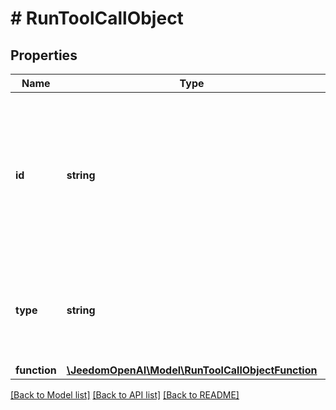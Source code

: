 # # RunToolCallObject

## Properties

Name | Type | Description | Notes
------------ | ------------- | ------------- | -------------
**id** | **string** | The ID of the tool call. This ID must be referenced when you submit the tool outputs in using the [Submit tool outputs to run](/docs/api-reference/runs/submitToolOutputs) endpoint. |
**type** | **string** | The type of tool call the output is required for. For now, this is always &#x60;function&#x60;. |
**function** | [**\JeedomOpenAI\Model\RunToolCallObjectFunction**](RunToolCallObjectFunction.md) |  |

[[Back to Model list]](../../README.md#models) [[Back to API list]](../../README.md#endpoints) [[Back to README]](../../README.md)
